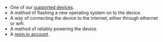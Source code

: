 * One of our [supported devices][supportedDevicesList].
* A method of flashing a new operating system on to the device.
* A way of connecting the device to the internet, either through ethernet or wifi.
* A method of reliably powering the device.
* A [resin.io account][link-to-signup].

[supportedDevicesList]:/reference/hardware/devices/

[link-to-signup]:https://dashboard.resin.io/signup
